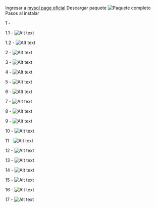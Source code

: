 Ingresar a [mysql page oficial](https://dev.mysql.com/downloads/installer/)
Descargar paquete 
![Paquete completo](./img/image.png)
Pasos al instalar 

1 - 

1.1 - ![Alt text](./img/image-1.png)

1.2 - ![Alt text](./img/image-1.1.png)

2 - ![Alt text](./img/image-2.png)

3 - ![Alt text](./img/image-3.png)

4 - ![Alt text](./img/image-4.png)

5 - ![Alt text](./img/image-5.png)

6 - ![Alt text](./img/image-6.png)

7 - ![Alt text](./img/image-7.png)

8 - ![Alt text](./img/image-8.png)

9 - ![Alt text](./img/image-9.png) 

10 - ![Alt text](./img/image-10.png)

11 - ![Alt text](./img/image-11.png)

12 - ![Alt text](./img/image-12.png)

13 - ![Alt text](./img/image-13.png)

14 - ![Alt text](./img/image-14.png)

15 - ![Alt text](./img/image-15.png)

16 - ![Alt text](./img/image-16.png)

17 - ![Alt text](./img/image-17.png)